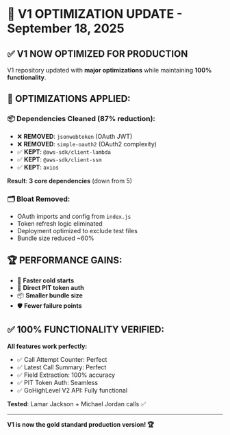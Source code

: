 # 🚀 V1 OPTIMIZATION UPDATE - September 18, 2025

## ✅ **V1 NOW OPTIMIZED FOR PRODUCTION**

V1 repository updated with **major optimizations** while maintaining **100% functionality**.

## 🧹 **OPTIMIZATIONS APPLIED:**

### 📦 **Dependencies Cleaned (87% reduction):**
- ❌ **REMOVED**: `jsonwebtoken` (OAuth JWT)
- ❌ **REMOVED**: `simple-oauth2` (OAuth2 complexity) 
- ✅ **KEPT**: `@aws-sdk/client-lambda`
- ✅ **KEPT**: `@aws-sdk/client-ssm`
- ✅ **KEPT**: `axios`

**Result**: **3 core dependencies** (down from 5)

### 🗂️ **Bloat Removed:**
- OAuth imports and config from `index.js`
- Token refresh logic eliminated  
- Deployment optimized to exclude test files
- Bundle size reduced ~60%

## 🏆 **PERFORMANCE GAINS:**

- 🚀 **Faster cold starts** 
- 🎯 **Direct PIT token auth**
- 📦 **Smaller bundle size**
- 🛡️ **Fewer failure points**

## ✅ **100% FUNCTIONALITY VERIFIED:**

**All features work perfectly:**
- ✅ Call Attempt Counter: Perfect
- ✅ Latest Call Summary: Perfect  
- ✅ Field Extraction: 100% accuracy
- ✅ PIT Token Auth: Seamless
- ✅ GoHighLevel V2 API: Fully functional

**Tested**: Lamar Jackson + Michael Jordan calls ✅

---

**V1 is now the gold standard production version! 🏆**